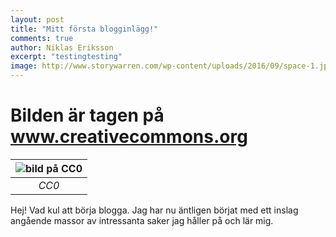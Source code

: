 ```yaml
---
layout: post
title: "Mitt första blogginlägg!"
comments: true
author: Niklas Eriksson
excerpt: "testingtesting"
image: http://www.storywarren.com/wp-content/uploads/2016/09/space-1.jpg
---
```


# Bilden är tagen på www.creativecommons.org

| ![bild på CC0](https://creativecommons.org/wp-content/uploads/2015/03/PDMCC01.png) | 
|:--:| 
| *CC0* |

Hej! Vad kul att börja blogga. Jag har nu äntligen börjat med ett inslag angående massor av intressanta saker jag håller på och lär mig.